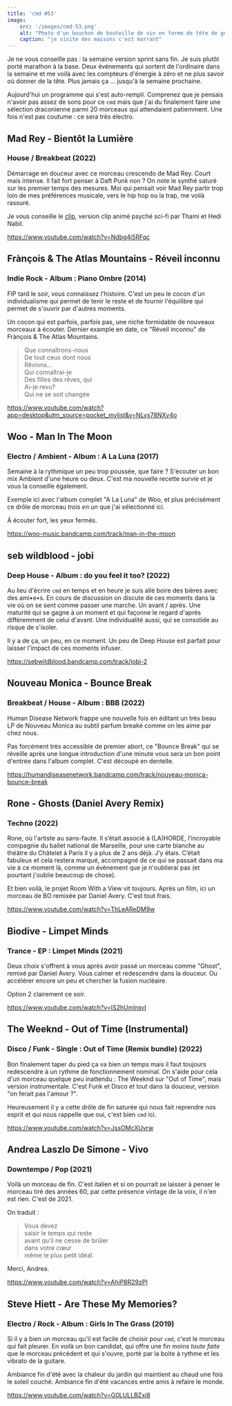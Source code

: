```yaml
---
title: 'cmd #53'
image:
    src: '/images/cmd-53.png'
    alt: "Photo d'un bouchon de bouteille de vin en forme de tête de gentlemen"
    caption: "je visite des maisons c'est marrant"
---
```



Je ne vous conseille pas : la semaine version sprint sans fin. Je suis plutôt
porté marathon à la base. Deux événements qui sortent de l'ordinaire dans la
semaine et me voilà avec les compteurs d'énergie à zéro et ne plus savoir où
donner de la tête. Plus jamais ça ... jusqu'à la semaine prochaine.

Aujourd'hui un programme qui s'est auto-rempli. Comprenez que je pensais n'avoir
pas assez de sons pour ce `cmd` mais que j'ai du finalement faire une sélection
draconienne parmi 20 morceaux qui attendaient patiemment. Une fois n'est pas
coutume : ce sera très électro.







## Mad Rey - Bientôt la Lumière

### House / Breakbeat (2022)

Démarrage en douceur avec ce morceau crescendo de Mad Rey. Court mais intense.
Il fait fort penser à Daft Punk non ? On note le synthé saturé sur les premier
temps des mesures. Moi qui pensait voir Mad Rey partir trop loin de mes
préférences musicale, vers le hip hop ou la trap, me voilà rassuré.

Je vous conseille le [clip](https://www.youtube.com/watch?v=S6kEnWRcwjc),
version clip animé psyché sci-fi par Thami et Hedi Nabil.

https://www.youtube.com/watch?v=Ndbg4j5RFqc



## Frànçois & The Atlas Mountains - Réveil inconnu

### Indie Rock - Album : Piano Ombre (2014)

FIP tard le soir, vous connaissez l'histoire. C'est un peu le cocon d'un
individualisme qui permet de tenir le reste et de fournir l'équilibre qui permet
de s'ouvrir par d'autres moments.

Un cocon qui est parfois, parfois pas, une niche formidable de nouveaux morceaux
à écouter. Dernier example en date, ce "Réveil inconnu" de Frànçois & The Atlas
Mountains.

> Que connaîtrons-nous <br/>
> De tout ceux dont nous <br />
> Rêvions...<br/>
> Qui connaîtrai-je<br/>
> Des filles des rêves, qui<br/>
> Ai-je revu?<br/>
> Qui ne se soit changée<br/>

https://www.youtube.com/watch?app=desktop&utm_source=pocket_mylist&v=NLyx78NXy4o



## Woo - Man In The Moon

### Electro / Ambient - Album : A La Luna (2017)

Semaine à la rythmique un peu trop poussée, que faire ? S'écouter un bon mix
Ambient d'une heure ou deux. C'est ma nouvelle recette survie et je vous la
conseille également.

Exemple ici avec l'album complet "A La Luna" de Woo, et plus précisément ce
drôle de morceau _trois en un_ que j'ai sélectionné ici.

À écouter fort, les yeux fermés.

https://woo-music.bandcamp.com/track/man-in-the-moon



## seb wildblood - jobi

### Deep House - Album : do you feel it too? (2022)

Au lieu d'écrire `cmd` en temps et en heure je suis allé boire des bières avec
des ami•e•s. En cours de discussion on discute de ces moments dans la vie où on
se sent comme passer une marche. Un avant / après. Une maturité qui se gagne à
un moment et qui façonne le regard d'après différemment de celui d'avant. Une
individualité aussi, qui se consolide au risque de s'isoler.

Il y a de ça, un peu, en ce moment. Un peu de Deep House est parfait pour
laisser l'impact de ces moments infuser.

https://sebwildblood.bandcamp.com/track/jobi-2



## Nouveau Monica - Bounce Break

### Breakbeat / House - Album : BBB (2022)

Human Disease Network frappe une nouvelle fois en éditant un très beau LP de
Nouveau Monica au subtil parfum breaké comme on les aime par chez nous.

Pas forcément très accessible de premier abort, ce "Bounce Break" qui se
réveille après une longue introduction d'une minute vous sera un bon point
d'entrée dans l'album complet. C'est découpé en dentelle.

https://humandiseasenetwork.bandcamp.com/track/nouveau-monica-bounce-break



## Rone - Ghosts (Daniel Avery Remix)

### Techno (2022)

Rone, où l'artiste au sans-faute. Il s’était associé à (LA)HORDE, l’incroyable
compagnie du ballet national de Marseille, pour une carte blanche au théâtre du
Châtelet à Paris il y a plus de 2 ans déjà. J’y étais. C’était fabuleux et cela
restera marqué, accompagné de ce qui se passait dans ma vie à ce moment là,
comme un évènement que je n'oublierai pas (et pourtant j'oublie beaucoup de
chose).

Et bien voilà, le projet Room With a View vit toujours. Après un film, ici un
morceau de BO remixée par Daniel Avery. C'est tout frais.

https://www.youtube.com/watch?v=ThLeAReDM9w




## Biodive - Limpet Minds

### Trance - EP : Limpet Minds (2021)

Deux choix s'offrent à vous après avoir passé un morceau comme "Ghost", remixé
par Daniel Avery. Vous calmer et redescendre dans la douceur. Ou accélérer
encore un peu et chercher la fusion nucléaire.

Option 2 clairement ce soir.

https://www.youtube.com/watch?v=IS2hUmIrqvI




## The Weeknd - Out of Time (Instrumental)

### Disco / Funk - Single : Out of Time (Remix bundle) (2022)

Bon finalement taper du pied ça va bien un temps mais il faut toujours
redescendre à un rythme de fonctionnement nominal. On s'aide pour cela d'un
morceau quelque peu inattendu : The Weeknd sur "Out of Time", mais version
instrumentale. C'est Funk et Disco et tout dans la douceur, version "on ferait
pas l'amour ?".

Heureusement il y a cette drôle de fin saturée qui nous fait reprendre nos
esprit et qui nous rappelle que oui, c'est bien `cmd` ici.

https://www.youtube.com/watch?v=JssOMcXUvrw



## Andrea Laszlo De Simone - Vivo

### Downtempo / Pop (2021)

Voilà un morceau de fin. C'est italien et si on pourrait se laisser à penser le
morceau tiré des années 60, par cette présence vintage de la voix, il n'en est
rien. C'est de 2021.

On traduit :

> Vous devez <br/>
> saisir le temps qui reste <br/>
> avant qu’il ne cesse de brûler <br/>
> dans votre cœur <br/>
> même le plus petit idéal.<br/>

Merci, Andrea.

https://www.youtube.com/watch?v=AhiP8R29zPI



## Steve Hiett - Are These My Memories?

### Electro / Rock - Album : Girls In The Grass (2019)

Si il y a bien un morceau qu'il est facile de choisir pour `cmd`, c'est le
morceau qui fait pleurer. En voilà un bon candidat, qui offre une fin moins
_toute faite_ que le morceau précédent et qui s'ouvre, porté par la boite à
rythme et les vibrato de la guitare.

Ambiance fin d'été avec la chaleur du jardin qui maintient au chaud une fois le
soleil couché. Ambiance fin d'été vacances entre amis à refaire le monde.

https://www.youtube.com/watch?v=G0LULLBZxi8

